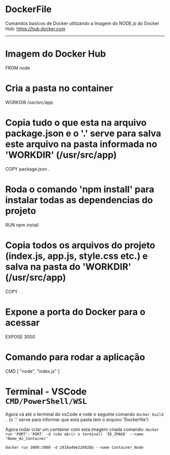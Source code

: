 # DockerFile

Comandos basícos de Docker utilizando a Imagem do NODE.js do Docker Hub: <a> https://hub.docker.com </a>

<hr>

# Imagem do Docker Hub
FROM node

# Cria a pasta no container
WORKDIR /usr/src/app

# Copia tudo o que esta na arquivo package.json e o '.' serve para salva este arquivo na pasta informada no 'WORKDIR' (/usr/src/app)
COPY package.json .

# Roda o comando 'npm install' para instalar todas as dependencias do projeto
RUN npm install

# Copia todos os arquivos do projeto (index.js, app.js, style.css etc.) e salva na pasta do 'WORKDIR' (/usr/src/app)
COPY . .

# Expone a porta do Docker para o acessar
EXPOSE 3000

# Comando para rodar a aplicação
CMD [ "node", "index.js" ]

# Terminal - VSCode `CMD/PowerShell/WSL`
Agora vá até o terminal do vsCode e rode o segunte comando `docker build .` (o '.' serve para informar que esta pasta tem o arquivo 'Dockerfile')

Agora rodar criar um container com esta imagem criada comando:
`docker run 'PORT':'PORT' -d (não abrir o terminal) 'ID_IMAGE' --name 'Nome_do_Container'`

`docker run 3000:3000 -d 2918a49e22892bb --name Container_Node` 

